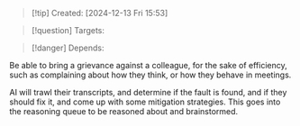
>[!tip] Created: [2024-12-13 Fri 15:53]

>[!question] Targets: 

>[!danger] Depends: 

Be able to bring a grievance against a colleague, for the sake of efficiency, such as complaining about how they think, or how they behave in meetings.

AI will trawl their transcripts, and determine if the fault is found, and if they should fix it, and come up with some mitigation strategies.  This goes into the reasoning queue to be reasoned about and brainstormed.